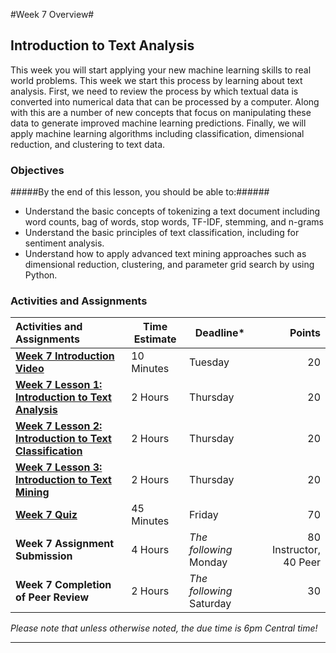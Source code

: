 #Week 7 Overview#

## Introduction to Text Analysis ##

This week you will start applying your new machine learning skills to
real world problems. This week we start this process by learning about
text analysis. First, we need to review the process by which textual
data is converted into numerical data that can be processed by a
computer. Along with this are a number of new concepts that focus on
manipulating these data to generate improved machine learning
predictions. Finally, we will apply machine learning algorithms
including classification, dimensional reduction, and clustering to text
data.

### Objectives ###

#####By the end of this lesson, you should be able to:######

- Understand the basic concepts of tokenizing a text document including
word counts, bag of words, stop words, TF-IDF, stemming, and n-grams
- Understand the basic principles of text classification, including for
sentiment analysis.
- Understand how to apply advanced text mining approaches such as
dimensional reduction, clustering, and parameter grid search by using
Python.

### Activities and Assignments ###

|Activities and Assignments | Time Estimate | Deadline* | Points|
|:------| -----|-------|----------:|
|**[Week 7 Introduction Video][wv]** |10 Minutes|Tuesday|20|
|**[Week 7 Lesson 1: Introduction to Text Analysis](lesson1.md)**| 2 Hours |Thursday| 20|
|**[Week 7 Lesson 2: Introduction to Text Classification](lesson2.md)**| 2 Hours | Thursday | 20 |
|**[Week 7 Lesson 3: Introduction to Text Mining](lesson3.md)**| 2 Hours | Thursday| 20 |
|**[Week 7 Quiz][wq]**| 45 Minutes | Friday | 70|
|**Week 7 Assignment Submission**| 4 Hours | *The following* Monday | 80 Instructor, 40 Peer | 
|**Week 7 Completion of Peer Review**| 2 Hours | *The following* Saturday | 30 | 

*Please note that unless otherwise noted, the due time is 6pm Central time!*

----------
[wv]: https://mediaspace.illinois.edu/media/Week+Seven/1_a9z3g6y9
[wq]: https://learn.illinois.edu/mod/quiz/view.php?id=1325122
